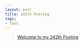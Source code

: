 ```yaml
---
layout: post
title: 242th Posting
tags: 
- text
---
```


> [Welcome to my 242th Posting](https://janghan-kor.tistory.com/1058)